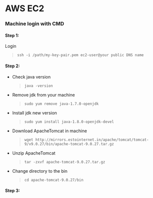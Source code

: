 # AWS EC2
### Machine login with CMD
#### Step 1:
Login
> ``` ssh -i /path/my-key-pair.pem ec2-user@your public DNS name  ```
#### Step 2:
- Check java version
  > ``` java -version ```
- Remove jdk from your machine
  > ``` sudo yum remove java-1.7.0-openjdk ```
- Install jdk new version
  > ``` sudo yum install java-1.8.0-openjdk-devel ```
- Download ApacheTomcat in machine
  > ``` wget http://mirrors.estointernet.in/apache/tomcat/tomcat-9/v9.0.27/bin/apache-tomcat-9.0.27.tar.gz ```
- Unzip ApacheTomcat
  > ``` tar -zxvf apache-tomcat-9.0.27.tar.gz ```
- Change directory to the bin
  > ``` cd apache-tomcat-9.0.27/bin ```
#### Step 3:
